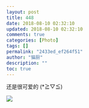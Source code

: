 ```yaml
---
layout: post
title: 448
date: 2018-08-10 02:32:10
updated: 2018-08-10 02:32:10
comments: true
categories: [Photo]
tags: []
permalink: "2433ed_ef264f51"
author: "猫厨"
description: ""
toc: true
---
```


<p>还是很可爱的 (*≧▽≦)</p>

![](/img/img_cVZNdzJtQk9JV2R5bUNhYXQvL2dIUW1FM3Q4ajRVQkJhY29HRWNiZEJmNk81WmRHSGxWOFNnPT0.jpg)